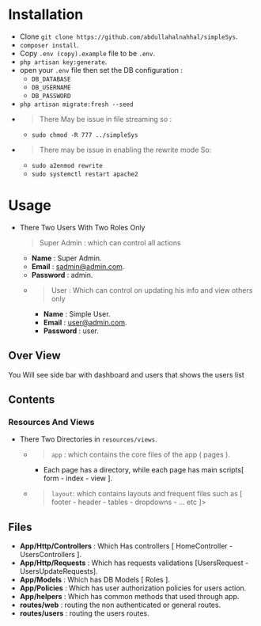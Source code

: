 # Installation

- Clone `git clone https://github.com/abdullahalnahhal/simpleSys`.
- `composer install`.
- Copy `.env (copy).example` file to be `.env`.
- `php artisan key:generate`.
- open your `.env` file then set the DB configuration :
	- `DB_DATABASE`
	- `DB_USERNAME`
	- `DB_PASSWORD`
- `php artisan migrate:fresh --seed`
- >There May be issue in file streaming so :
	- `sudo chmod -R 777 ../simpleSys`
- >There may be issue in enabling the rewrite mode So:
	- `sudo a2enmod rewrite`
	- `sudo systemctl restart apache2`

# Usage

- There Two Users With Two Roles Only
	>Super Admin : which can control all actions
	- **Name** : Super Admin.
	- **Email** : sadmin@admin.com.
	- **Password** : admin.
	- >User : Which can control on updating his info and view others only
		- **Name** : Simple User.
		- **Email** : user@admin.com.
		- **Password** : user.

## Over View

You Will see side bar with dashboard and users that shows the users list

## Contents

### Resources And Views

- There Two Directories in `resources/views`.
	- >`app` : which contains the core files of the app ( pages ).
		- Each page has a directory, while each page has main scripts[ form - index - view ].
	- >`layout`: which contains layouts and frequent files such as [ footer - header - tables - dropdowns - ... etc ]>
## Files
- **App/Http/Controllers** : Which Has controllers [ HomeController - UsersControllers ].
- **App/Http/Requests** : Which has requests validations [UsersRequest - UsersUpdateRequests].
- **App/Models** : Which has  DB Models [ Roles ].
- **App/Policies** : Which has user authorization policies for users action.
- **App/helpers** : Which has common methods that used through app.
- **routes/web** : routing the non authenticated or general routes.
- **routes/users** : routing the users routes.
